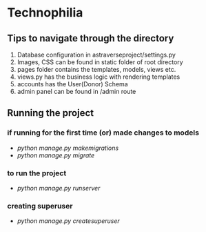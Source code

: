 # Technophilia

## Tips to navigate through the directory
1. Database configuration in astraverseproject/settings.py
2. Images, CSS can be found in static folder of root directory
3. pages folder contains the templates, models, views etc.
4. views.py has the business logic with rendering templates
5. accounts has the User(Donor) Schema
6. admin panel can be found in /admin route

## Running the project

### if running for the first time (or) made changes to models
- <i>python manage.py makemigrations</i><br />
- <i>python manage.py migrate</i><br />

### to run the project
- <i>python manage.py runserver</i><br />

### creating superuser
- <i>python manage.py createsuperuser</i>
